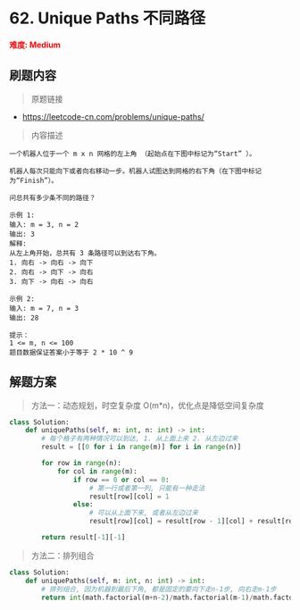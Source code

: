 # 62. Unique Paths 不同路径

**<font color=red>难度: Medium</font>**

## 刷题内容

> 原题链接

* https://leetcode-cn.com/problems/unique-paths/

> 内容描述

```
一个机器人位于一个 m x n 网格的左上角 （起始点在下图中标记为“Start” ）。

机器人每次只能向下或者向右移动一步。机器人试图达到网格的右下角（在下图中标记为“Finish”）。

问总共有多少条不同的路径？

示例 1:
输入: m = 3, n = 2
输出: 3
解释:
从左上角开始，总共有 3 条路径可以到达右下角。
1. 向右 -> 向右 -> 向下
2. 向右 -> 向下 -> 向右
3. 向下 -> 向右 -> 向右

示例 2:
输入: m = 7, n = 3
输出: 28
 
提示：
1 <= m, n <= 100
题目数据保证答案小于等于 2 * 10 ^ 9
```

## 解题方案

> 方法一：动态规划，时空复杂度 O(m*n)，优化点是降低空间复杂度

```python
class Solution:
    def uniquePaths(self, m: int, n: int) -> int:
        # 每个格子有两种情况可以到达, 1. 从上面上来 2. 从左边过来
        result = [[0 for i in range(m)] for i in range(n)]

        for row in range(n):
            for col in range(m):
                if row == 0 or col == 0:
                    # 第一行或者第一列, 只能有一种走法
                    result[row][col] = 1
                else:
                    # 可以从上面下来, 或者从左边过来
                    result[row][col] = result[row - 1][col] + result[row][col - 1]

        return result[-1][-1]
```



> 方法二：排列组合

```python
class Solution:
    def uniquePaths(self, m: int, n: int) -> int:
        # 排列组合, 因为机器到最后下角, 都是固定的要向下走n-1步, 向右走m-1步
        return int(math.factorial(m+n-2)/math.factorial(m-1)/math.factorial(n-1))
```

